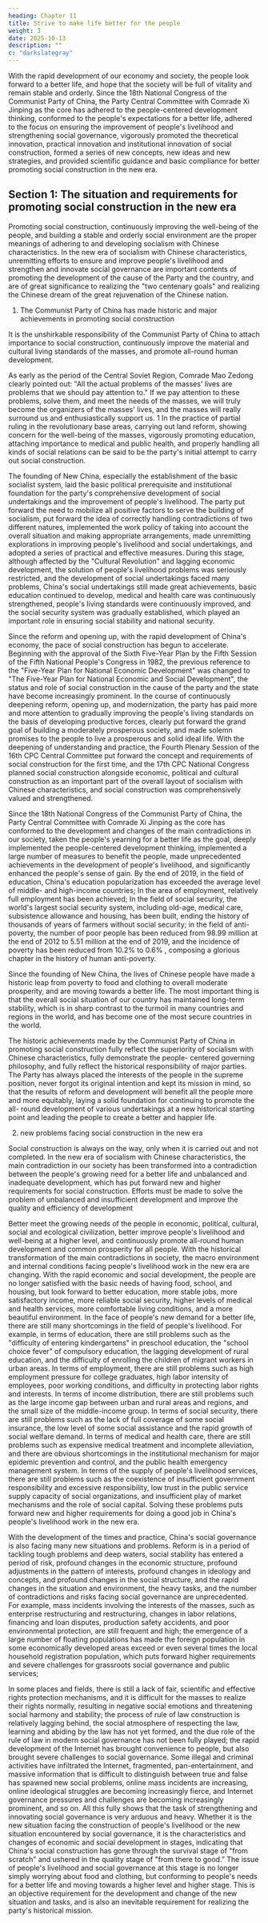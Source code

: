 ```yaml
---
heading: Chapter 11
title: Strive to make life better for the people
weight: 3
date: 2025-10-13
description: ""
c: "darkslategray"
---
```



With the rapid development of our economy and society, the people look forward to a better life,
and hope that the society will be full of vitality and remain stable and orderly. Since the 18th
National Congress of the Communist Party of China, the Party Central Committee with Comrade
Xi Jinping as the core has adhered to the people-centered development thinking, conformed to the
people's expectations for a better life, adhered to the focus on ensuring the improvement of people's
livelihood and strengthening social governance, vigorously promoted the theoretical innovation,
practical innovation and institutional innovation of social construction, formed a series of new
concepts, new ideas and new strategies, and provided scientific guidance and basic compliance for
better promoting social construction in the new era.



## Section 1: The situation and requirements for promoting social construction in the new era

Promoting social construction, continuously improving the well-being of the people, and building a stable and orderly social environment are the proper meanings of adhering to and developing socialism with Chinese characteristics. In the new era of socialism with Chinese characteristics, unremitting efforts to ensure and improve people's livelihood and strengthen and innovate social governance are important contents of promoting the development of the cause of the Party and the country, and are of great significance to realizing the "two centenary goals" and realizing the Chinese dream of the great rejuvenation of the Chinese nation.

1. The Communist Party of China has made historic and major achievements in promoting social construction

It is the unshirkable responsibility of the Communist Party of China to attach importance to social
construction, continuously improve the material and cultural living standards of the masses, and
promote all-round human development.

As early as the period of the Central Soviet Region, Comrade Mao Zedong clearly pointed out: "All
the actual problems of the masses' lives are problems that we should pay attention to." If we pay
attention to these problems, solve them, and meet the needs of the masses, we will truly become the
organizers of the masses' lives, and the masses will really surround us and enthusiastically support
us. 1 In the practice of partial ruling in the revolutionary base areas, carrying out land reform,
showing concern for the well-being of the masses, vigorously promoting education, attaching
importance to medical and public health, and properly handling all kinds of social relations can be
said to be the party's initial attempt to carry out social construction.

The founding of New China, especially the establishment of the basic socialist system, laid the basic
political prerequisite and institutional foundation for the party's comprehensive development of
social undertakings and the improvement of people's livelihood. The party put forward the need to
mobilize all positive factors to serve the building of socialism, put forward the idea of correctly
handling contradictions of two different natures, implemented the work policy of taking into account
the overall situation and making appropriate arrangements, made unremitting explorations in
improving people's livelihood and social undertakings, and adopted a series of practical and
effective measures. During this stage, although affected by the "Cultural Revolution" and lagging
economic development, the solution of people's livelihood problems was seriously restricted, and
the development of social undertakings faced many problems, China's social undertakings still made
great achievements, basic education continued to develop, medical and health care was continuously
strengthened, people's living standards were continuously improved, and the social security system
was gradually established, which played an important role in ensuring social stability and national
security.

Since the reform and opening up, with the rapid development of China's economy, the pace of social
construction has begun to accelerate. Beginning with the approval of the Sixth Five-Year Plan by
the Fifth Session of the Fifth National People's Congress in 1982, the previous reference to the
"Five-Year Plan for National Economic Development" was changed to "The Five-Year Plan for
National Economic and Social Development", the status and role of social construction in the cause
of the party and the state have become increasingly prominent. In the course of continuously
deepening reform, opening up, and modernization, the party has paid more and more attention to
gradually improving the people's living standards on the basis of developing productive forces,
clearly put forward the grand goal of building a moderately prosperous society, and made solemn
promises to the people to live a prosperous and solid ideal life. With the deepening of understanding
and practice, the Fourth Plenary Session of the 16th CPC Central Committee put forward the concept
and requirements of social construction for the first time, and the 17th CPC National Congress
planned social construction alongside economic, political and cultural construction as an important
part of the overall layout of socialism with Chinese characteristics, and social construction was
comprehensively valued and strengthened.

Since the 18th National Congress of the Communist Party of China, the Party Central Committee
with Comrade Xi Jinping as the core has conformed to the development and changes of the main
contradictions in our society, taken the people's yearning for a better life as the goal, deeply
implemented the people-centered development thinking, implemented a large number of measures
to benefit the people, made unprecedented achievements in the development of people's livelihood,
and significantly enhanced the people's sense of gain. By the end of 2019, in the field of education,
China's education popularization has exceeded the average level of middle- and high-income
countries; In the area of employment, relatively full employment has been achieved; In the field of
social security, the world's largest social security system, including old-age, medical care,
subsistence allowance and housing, has been built, ending the history of thousands of years of
farmers without social security; in the field of anti-poverty, the number of poor people has been
reduced from 98.99 million at the end of 2012 to 5.51 million at the end of 2019, and the incidence
of poverty has been reduced from 10.2% to 0.6% , composing a glorious chapter in the history of
human anti-poverty.

Since the founding of New China, the lives of Chinese people have made a historic leap from poverty
to food and clothing to overall moderate prosperity, and are moving towards a better life. The most
important thing is that the overall social situation of our country has maintained long-term stability,
which is in sharp contrast to the turmoil in many countries and regions in the world, and has become
one of the most secure countries in the world.

The historic achievements made by the Communist Party of China in promoting social construction
fully reflect the superiority of socialism with Chinese characteristics, fully demonstrate the people-
centered governing philosophy, and fully reflect the historical responsibility of major parties. The
Party has always placed the interests of the people in the supreme position, never forgot its original
intention and kept its mission in mind, so that the results of reform and development will benefit all
the people more and more equitably, laying a solid foundation for continuing to promote the all-
round development of various undertakings at a new historical starting point and leading the people
to create a better and happier life.

2. new problems facing social construction in the new era

Social construction is always on the way, only when it is carried out and not completed. In the new
era of socialism with Chinese characteristics, the main contradiction in our society has been
transformed into a contradiction between the people's growing need for a better life and unbalanced
and inadequate development, which has put forward new and higher requirements for social
construction. Efforts must be made to solve the problem of unbalanced and insufficient development
and improve the quality and efficiency of development

Better meet the growing needs of the people in economic, political, cultural, social and ecological
civilization, better improve people's livelihood and well-being at a higher level, and continuously
promote all-round human development and common prosperity for all people.
With the historical transformation of the main contradictions in society, the macro environment and
internal conditions facing people's livelihood work in the new era are changing. With the rapid
economic and social development, the people are no longer satisfied with the basic needs of having
food, school, and housing, but look forward to better education, more stable jobs, more satisfactory
income, more reliable social security, higher levels of medical and health services, more comfortable
living conditions, and a more beautiful environment. In the face of people's new demand for a better
life, there are still many shortcomings in the field of people's livelihood. For example, in terms of
education, there are still problems such as the "difficulty of entering kindergartens" in preschool
education, the "school choice fever" of compulsory education, the lagging development of rural
education, and the difficulty of enrolling the children of migrant workers in urban areas. In terms of
employment, there are still problems such as high employment pressure for college graduates, high
labor intensity of employees, poor working conditions, and difficulty in protecting labor rights and
interests. In terms of income distribution, there are still problems such as the large income gap
between urban and rural areas and regions, and the small size of the middle-income group. In terms
of social security, there are still problems such as the lack of full coverage of some social insurance,
the low level of some social assistance and the rapid growth of social welfare demand. In terms of
medical and health care, there are still problems such as expensive medical treatment and incomplete
alleviation, and there are obvious shortcomings in the institutional mechanism for major epidemic
prevention and control, and the public health emergency management system. In terms of the supply
of people's livelihood services, there are still problems such as the coexistence of insufficient
government responsibility and excessive responsibility, low trust in the public service supply
capacity of social organizations, and insufficient play of market mechanisms and the role of social
capital. Solving these problems puts forward new and higher requirements for doing a good job in
China's people's livelihood work in the new era.

With the development of the times and practice, China's social governance is also facing many new
situations and problems. Reform is in a period of tackling tough problems and deep waters, social
stability has entered a period of risk, profound changes in the economic structure, profound
adjustments in the pattern of interests, profound changes in ideology and concepts, and profound
changes in the social structure, and the rapid changes in the situation and environment, the heavy
tasks, and the number of contradictions and risks facing social governance are unprecedented. For
example, mass incidents involving the interests of the masses, such as enterprise restructuring and
restructuring, changes in labor relations, financing and loan disputes, production safety accidents,
and poor environmental protection, are still frequent and high; the emergence of a large number of
floating populations has made the foreign population in some economically developed areas exceed
or even several times the local household registration population, which puts forward higher
requirements and severe challenges for grassroots social governance and public services;

In some places and fields, there is still a lack of fair, scientific and effective rights protection
mechanisms, and it is difficult for the masses to realize their rights normally, resulting in negative
social emotions and threatening social harmony and stability; the process of rule of law construction
is relatively lagging behind, the social atmosphere of respecting the law, learning and abiding by
the law has not yet formed, and the due role of the rule of law in modern social governance has not
been fully played; the rapid development of the Internet has brought convenience to people, but also
brought severe challenges to social governance. Some illegal and criminal activities have infiltrated
the Internet, fragmented, pan-entertainment, and massive information that is difficult to distinguish
between true and false has spawned new social problems, online mass incidents are increasing,
online ideological struggles are becoming increasingly fierce, and Internet governance pressures
and challenges are becoming increasingly prominent, and so on. All this fully shows that the task of
strengthening and innovating social governance is very arduous and heavy.
Whether it is the new situation facing the construction of people's livelihood or the new situation
encountered by social governance, it is the characteristics and changes of economic and social
development in stages, indicating that China's social construction has gone through the survival
stage of "from scratch" and ushered in the quality stage of "from there to good.” The issue of people's
livelihood and social governance at this stage is no longer simply worrying about food and clothing,
but conforming to people's needs for a better life and moving towards a higher level and higher stage.
This is an objective requirement for the development and change of the new situation and tasks, and
is also an inevitable requirement for realizing the party's historical mission.

